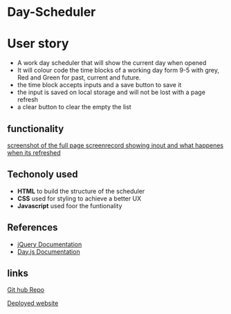 # Day-Scheduler
# User story
- A work day scheduler that will show the current day when opened
- It will colour code the time blocks of a working day form 9-5 with grey, Red and  Green for past, current and future. 
-  the time block accepts inputs and a save button to save it 
- the input is saved on local storage and will not be lost with a page refresh
-  a clear button to clear the empty the list 

## functionality 
[screenshot of the full page ](/images/Screenshot%202024-02-18%20at%2012.11.43.png)
[screenrecord showing inout and what happenes when its refreshed ](/images/Screen%20Recording%202024-02-18%20at%2012.09.25.mov)

## Techonoly used
- **HTML** to build the structure of the scheduler 
- **CSS** used for styling to achieve a better UX
- **Javascript** used foor the funtionality 
## References
- [jQuery Documentation](https://api.jquery.com/)
- [Day.js Documentation](https://day.js.org/)

## links
[Git hub Repo](https://github.com/blackiechan48/Day-Scheduler)

[Deployed website](https://blackiechan48.github.io/Day-Scheduler)
